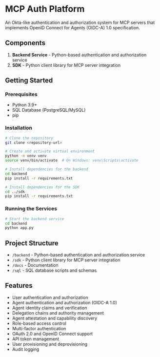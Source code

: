 # MCP Auth Platform

An Okta-like authentication and authorization system for MCP servers that implements OpenID Connect for Agents (OIDC-A) 1.0 specification.

## Components

1. **Backend Service** - Python-based authentication and authorization service
2.  **SDK** - Python client library for MCP server integration

## Getting Started

### Prerequisites

- Python 3.9+
- SQL Database (PostgreSQL/MySQL)
- pip

### Installation

```bash
# Clone the repository
git clone <repository-url>

# Create and activate virtual environment
python -m venv venv
source venv/bin/activate  # On Windows: venv\Scripts\activate

# Install dependencies for the backend
cd backend
pip install -r requirements.txt

# Install dependencies for the SDK
cd ../sdk
pip install -r requirements.txt
```

### Running the Services

```bash
# Start the backend service
cd backend
python app.py

```

## Project Structure

- `/backend` - Python-based authentication and authorization service
- `/sdk` - Python client library for MCP server integration
- `/docs` - Documentation
- `/sql` - SQL database scripts and schemas

## Features

- User authentication and authorization
- Agent authentication and authorization (OIDC-A 1.0)
- Agent identity claims and verification
- Delegation chains and authority management
- Agent attestation and capability discovery
- Role-based access control
- Multi-factor authentication
- OAuth 2.0 and OpenID Connect support
- API token management
- User provisioning and deprovisioning
- Audit logging
